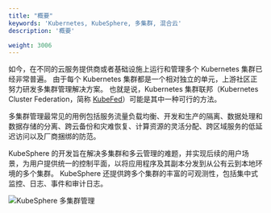 ```yaml
---
title: "概要"
keywords: 'Kubernetes, KubeSphere, 多集群, 混合云'
description: '概要'

weight: 3006
---
```


如今，在不同的云服务提供商或者基础设施上运行和管理多个 Kubernetes 集群已经非常普遍。 由于每个 Kubernetes 集群都是一个相对独立的单元，上游社区正努力研发多集群管理解决方案。 也就是说，Kubernetes 集群联邦（Kubernetes Cluster Federation，简称 [KubeFed](https://github.com/kubernetes-sigs/kubefed)）可能是其中一种可行的方法。

多集群管理最常见的用例包括服务流量负载均衡、开发和生产的隔离、数据处理和数据存储的分离、跨云备份和灾难恢复、计算资源的灵活分配、跨区域服务的低延迟访问以及厂商捆绑的防范。

KubeSphere 的开发旨在解决多集群和多云管理的难题，并实现后续的用户场景，为用户提供统一的控制平面，以将应用程序及其副本分发到从公有云到本地环境的多个集群。 KubeSphere 还提供跨多个集群的丰富的可观测性，包括集中式监控、日志、事件和审计日志。

![KubeSphere 多集群管理](/images/docs/multi-cluster-overview.jpg)
